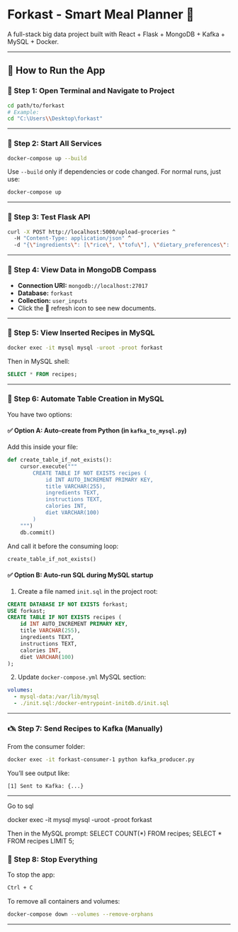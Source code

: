 <!-- Updated Readme.md -->

# Forkast - Smart Meal Planner 🍱

A full-stack big data project built with React + Flask + MongoDB + Kafka + MySQL + Docker.

---

## 🚀 How to Run the App

### 📁 Step 1: Open Terminal and Navigate to Project

```bash
cd path/to/forkast
# Example:
cd "C:\Users\\Desktop\forkast"
```

---

### 🐳 Step 2: Start All Services

```bash
docker-compose up --build
```
Use `--build` only if dependencies or code changed.
For normal runs, just use:

```bash
docker-compose up
```

---

### 🧪 Step 3: Test Flask API
```bash
curl -X POST http://localhost:5000/upload-groceries ^
  -H "Content-Type: application/json" ^
  -d "{\"ingredients\": [\"rice\", \"tofu\"], \"dietary_preferences\": [\"vegan\"], \"budget\": 25}"
```

---

### 🤭 Step 4: View Data in MongoDB Compass
- **Connection URI:** `mongodb://localhost:27017`
- **Database:** `forkast`
- **Collection:** `user_inputs`
- Click the 🔄 refresh icon to see new documents.

---

### 📂 Step 5: View Inserted Recipes in MySQL
```bash
docker exec -it mysql mysql -uroot -proot forkast
```
Then in MySQL shell:
```sql
SELECT * FROM recipes;

```

---

### 🚒 Step 6: Automate Table Creation in MySQL

You have two options:

#### ✅ Option A: Auto-create from Python (in `kafka_to_mysql.py`)
Add this inside your file:
```python
def create_table_if_not_exists():
    cursor.execute("""
        CREATE TABLE IF NOT EXISTS recipes (
            id INT AUTO_INCREMENT PRIMARY KEY,
            title VARCHAR(255),
            ingredients TEXT,
            instructions TEXT,
            calories INT,
            diet VARCHAR(100)
        )
    """)
    db.commit()
```
And call it before the consuming loop:
```python
create_table_if_not_exists()
```

#### ✅ Option B: Auto-run SQL during MySQL startup
1. Create a file named `init.sql` in the project root:
```sql
CREATE DATABASE IF NOT EXISTS forkast;
USE forkast;
CREATE TABLE IF NOT EXISTS recipes (
    id INT AUTO_INCREMENT PRIMARY KEY,
    title VARCHAR(255),
    ingredients TEXT,
    instructions TEXT,
    calories INT,
    diet VARCHAR(100)
);
```

2. Update `docker-compose.yml` MySQL section:
```yaml
volumes:
  - mysql-data:/var/lib/mysql
  - ./init.sql:/docker-entrypoint-initdb.d/init.sql
```

---

### 🖎️ Step 7: Send Recipes to Kafka (Manually)
From the consumer folder:
```bash
docker exec -it forkast-consumer-1 python kafka_producer.py
```
You’ll see output like:
```
[1] Sent to Kafka: {...}
```

---

Go to sql

docker exec -it mysql mysql -uroot -proot forkast

Then in the MySQL prompt:
SELECT COUNT(*) FROM recipes;
SELECT * FROM recipes LIMIT 5;


### 🛑 Step 8: Stop Everything
To stop the app:
```bash
Ctrl + C
```
To remove all containers and volumes:
```bash
docker-compose down --volumes --remove-orphans
```

---
